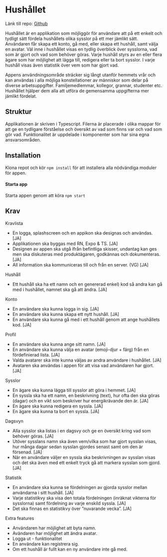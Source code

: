 # Hushållet

Länk till repo:
[Github](https://github.com/KSigurd/KROLF-household-app)

Hushållet är en applikation som möjliggör för användare att på ett enkelt och tydligt sätt fördela hushållets olika sysslor på ett mer jämlikt sätt. Användaren får skapa ett konto, gå med, eller skapa ett hushåll, samt välja en avatar. Väl inne i hushållet visas en tydlig överblick över sysslorna, vad som är gjort och vad som behöver göras. Varje hushåll styrs av en eller flera ägare som har möjlighet att lägga till, redigera eller ta bort sysslor. I varje hushåll visas även statistik över vem som har gjort vad.

Appens användningsområde sträcker sig långt utanför hemmets vrår och kan användas i alla möjliga konstellationer av människor som delar på diverse arbetsuppgifter. Familjemedlemmar, kollegor, grannar, studenter etc. Hushållet hjälper dem alla att utföra de gemensamma uppgifterna mer jämlikt fördelat.

## Struktur
Applikationen är skriven i Typescript. Filerna är placerade i olika mappar för att ge en tydligare förståelse och översikt av vad som finns var och vad som gör vad. 
Funktionalitet är uppdelade i komponenter som har sina egna ansvarsområden. 

## Installation
Klona repot och kör `npm install` för att installera alla nödvändiga moduler för appen.

#### Starta app
Starta appen genom att köra `npm start`

## Krav
Kravlista
*	En logga, splashscreen och en appikon ska designas och användas. [JA]
*	Applikationen ska byggas med RN, Expo & TS. [JA]
*	Designen av appen ska utgå ifrån befintliga skisser, undantag kan ges men ska diskuteras med produktägaren, godkännas och dokumenteras. [JA]
*	All information ska kommuniceras till och från en server. (VG) [JA]

Hushåll
*	Ett hushåll ska ha ett namn och en genererad enkel) kod så andra kan gå med i hushållet, namnet ska gå att ändra. [JA]

Konto
*	En användare ska kunna logga in sig. [JA]
*	En användare ska kunna skapa ett nytt hushåll. [JA]
*	En användare ska kunna gå med i ett hushåll genom att ange hushållets kod. [JA]

Profil
*	En användare ska kunna ange sitt namn. [JA]
*	En användare ska kunna välja en avatar (emoji-djur + färg) från en fördefinierad lista. [JA]
*	Valda avatarer ska inte kunna väljas av andra användare i hushållet. [JA]
*	Avataren ska användas i appen för att visa vad användaren har gjort. [JA]

Sysslor
*	En ägare ska kunna lägga till sysslor att göra i hemmet. [JA]
*	En syssla ska ha ett namn, en beskrivning (text), hur ofta den ska göras (dagar) och en vikt som beskriver hur energikrävande den är. [JA]
*	En ägare ska kunna redigera en syssla. [JA]
*	En ägare ska kunna ta bort en syssla. [JA]

Dagsvyn
*	Alla sysslor ska listas i en dagsvy och ge en översikt kring vad som behöver göras. [JA]
*	Utöver sysslans namn ska även vem/vilka som har gjort sysslan visas, hur många dagar sedan sysslan gjordes senast samt om den är försenad. [JA]
*	När en användare väljer en syssla ska beskrivningen av sysslan visas och det ska även med ett enkelt tryck gå att markera sysslan som gjord. [JA]

Statistik
*	En användare ska kunna se fördelningen av gjorda sysslor mellan användarna i sitt hushåll. [JA]
*	Varje statistikvy ska visa den totala fördelningen (inräknat vikterna för sysslorna) samt fördelning av varje enskild syssla. [JA]
*	Det ska finnas en statistikvy över ”nuvarande vecka”. [JA]

Extra features
* Användaren har möjlighet att byta namn.
* Avändaren har möjlighet att ändra avatar.
* Logga ut - funktionalitet
* En användare kan registrera sig.
* Om ett hushåll är fullt kan en ny användare inte gå med.
